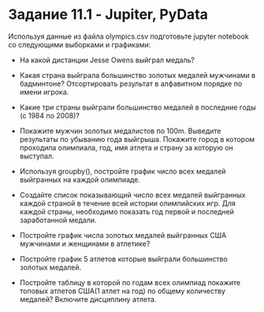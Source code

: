# Задание 11.1 - Jupiter, PyData

Используя данные из файла olympics.csv подготовьте jupyter notebook со следующими выборками и графиками: 

- На какой дистанции Jesse Owens выйграл медаль?

- Какая страна выйграла большинство золотых медалей мужчинами в
бадминтоне? Отсортировать результат в алфавитном порядке по имени
игрока.

- Какие три страны выйграли большинство медалей в последние годы (с 1984
по 2008)?

- Покажите мужчин золотых медалистов по 100m. Выведите результаты по
убыванию года выйгрыша. Покажите город в котором проходила олимпиала,
год, имя атлета и страну за которую он выступал. 
  
- Используя groupby(), постройте график число всех медалей выйгранных на
каждой олимпиаде.

- Создайте список показывающий число всех медалей выйгранных каждой
страной в течение всей истории олимпийских игр. Для каждой страны,
необходимо показать год первой и последней заработанной медали.
  
- Постройте график числа золотых медалей выйгранных США мужчинами и
женщинами в атлетике?

- Постройте график 5 атлетов которые выйграли большинство золотых
медалей.
  
- Постройте таблицу в которой по годам всех олимпиад покажите топовых
атлетов США(1 атлет на год) по общему количеству медалей? Включите
дисциплину атлета.

